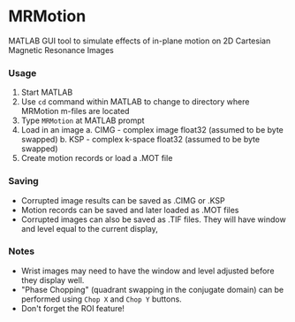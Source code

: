MRMotion
========

MATLAB GUI tool to simulate effects of in-plane motion on 2D Cartesian Magnetic Resonance Images


### Usage
1.  Start MATLAB
2.  Use `cd` command within MATLAB to change to directory where MRMotion m-files are located
3.  Type `MRMotion` at MATLAB prompt
4.  Load in an image
    a.  CIMG - complex image float32   (assumed to be byte swapped)
    b.  KSP  - complex k-space float32 (assumed to be byte swapped)
5.  Create motion records or load a .MOT file


### Saving

* Corrupted image results can be saved as .CIMG or .KSP
* Motion records can be saved and later loaded as .MOT files
* Corrupted images can also be saved as .TIF files.  They will have window and level equal to the current display,


### Notes

* Wrist images may need to have the window and level adjusted before they display well.
* "Phase Chopping" (quadrant swapping in the conjugate domain) can be performed using `Chop X` and `Chop Y` buttons.
* Don't forget the ROI feature!
